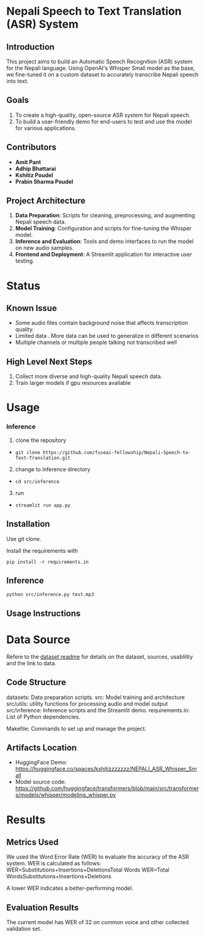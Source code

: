 # Nepali Speech to Text Translation (ASR) System

## Introduction
This project aims to build an Automatic Speech Recognition (ASR) system  for the Nepali language. Using OpenAI's Whisper Small model as the base, we fine-tuned it on a custom dataset to accurately transcribe Nepali speech into text. 
## Goals
1. To create a high-quality, open-source ASR system for Nepali speech.
2. To build a user-friendly demo for end-users to test and use the model for various applications.
## Contributors
- **Amit Pant**
- **Adhip Bhattarai**
- **Kshitiz Poudel**  
- **Prabin Sharma Poudel**

## Project Architecture
1. **Data Preparation**: Scripts for cleaning, preprocessing, and augmenting Nepali speech data.
2. **Model Training**: Configuration and scripts for fine-tuning the Whisper model.
3. **Inference and Evaluation**: Tools and demo interfaces to run the model on new audio samples.
4. **Frontend and Deployment**: A Streamlit application for interactive user testing.


# Status
## Known Issue
- Some audio files contain background noise that affects transcription quality.
- Limited data . More data can be used to generalize in different scenarios
- Multiple channels or multiple people talking not transcribed well
## High Level Next Steps
1. Collect more diverse and high-quality Nepali speech data.
2. Train larger models if gpu resources available




# Usage
### Inference
1) clone the repository
- `git clone https://github.com/fuseai-fellowship/Nepali-Speech-to-Text-Translation.git`
2) change to inference directory
- `cd src/inference`
3) run
- `streamlit run app.py`

## Installation
Use git clone.

Install the requirements with  

`pip install -r requirements.in`

## Inference 
 `python src/inference.py test.mp3`

## Usage Instructions


# Data Source
Refere to the [dataset readme](./dataset/README.md) for details on the dataset, sources, usablility and the link to data.

## Code Structure
datasets: Data preparation scripts.
src: Model training and architecture
src/utils: utility functions for processing audio and model output
src/inference: Inference scripts and the Streamlit demo.
requirements.in: List of Python dependencies.

Makefile: Commands to set up and manage the project.
## Artifacts Location
 - HuggingFace Demo: https://huggingface.co/spaces/kshitizzzzzzz/NEPALI_ASR_Whisper_Small
 - Model source code: https://github.com/huggingface/transformers/blob/main/src/transformers/models/whisper/modeling_whisper.py

# Results
## Metrics Used
We used the Word Error Rate (WER) to evaluate the accuracy of the ASR system. WER is calculated as follows:
WER=Substitutions+Insertions+DeletionsTotal Words
WER=Total WordsSubstitutions+Insertions+Deletions​

A lower WER indicates a better-performing model. 

## Evaluation Results

The current model has WER of 32 on common voice and other collected validation set.
